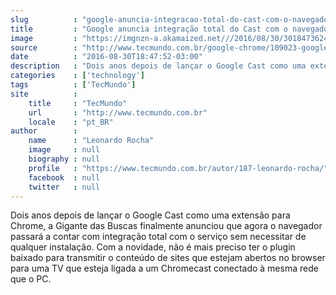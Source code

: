 ```yaml
---
slug          : "google-anuncia-integracao-total-do-cast-com-o-navegador-chrome"
title         : "Google anuncia integração total do Cast com o navegador Chrome"
image         : "https://imgnzn-a.akamaized.net///2016/08/30/30184736240505-t1200x480.jpg"
source        : "http://www.tecmundo.com.br/google-chrome/109023-google-anuncia-integracao-total-cast-navegador-chrome.htm"
date          : "2016-08-30T18:47:52-03:00"
description   : "Dois anos depois de lançar o Google Cast como uma extensão para Chrome, a Gigante das Buscas finalmente anunciou que agora o navegador passará a contar com integração total com o serviço sem necessitar de qualquer instalação. Com a novidade, não é mais preciso ter o plugin baixado para transmitir o conteúdo de sites que estejam abertos no browser para uma TV que esteja ligada a um Chromecast conectado à mesma rede que o PC."
categories    : ['technology']
tags          : ['TecMundo']
site          :
    title     : "TecMundo"
    url       : "http://www.tecmundo.com.br"
    locale    : "pt_BR"
author        :
    name      : "Leonardo Rocha"
    image     : null
    biography : null
    profile   : "https://www.tecmundo.com.br/autor/187-leonardo-rocha/"
    facebook  : null
    twitter   : null
---
```


Dois anos depois de lançar o Google Cast como uma extensão para Chrome, a Gigante das Buscas finalmente anunciou que agora o navegador passará a contar com integração total com o serviço sem necessitar de qualquer instalação. Com a novidade, não é mais preciso ter o plugin baixado para transmitir o conteúdo de sites que estejam abertos no browser para uma TV que esteja ligada a um Chromecast conectado à mesma rede que o PC.
